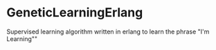# GeneticLearningErlang

Supervised learning algorithm written in erlang to learn the phrase "I'm Learning""
